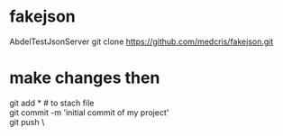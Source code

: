 # fakejson
AbdelTestJsonServer
git clone  https://github.com/medcris/fakejson.git
# make changes then 
git add * # to stach file \
git commit -m 'initial commit of my project' \
git push \
